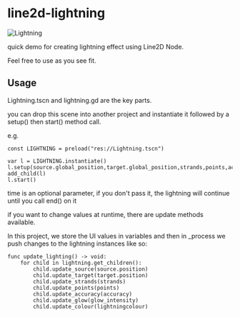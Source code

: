 # line2d-lightning

![Lightning](https://media2.giphy.com/media/v1.Y2lkPTc5MGI3NjExcGRyNGF0MHliMGJ2emcybXR0ZGJwNTNkN21iaXNqbzNjbTg4NTFkdCZlcD12MV9pbnRlcm5hbF9naWZfYnlfaWQmY3Q9Zw/QlPLPtX2cicxzFRpfY/giphy.gif)

quick demo for creating lightning effect using Line2D Node.

Feel free to use as you see fit.

## Usage

Lightning.tscn and lightning.gd are the key parts.

you can drop this scene into another project and instantiate it followed by a setup() then start() method call.

e.g.

	const LIGHTNING = preload("res://Lightning.tscn")
	
	var l = LIGHTNING.instantiate()
	l.setup(source.global_position,target.global_position,strands,points,accuracy,glow_intensity,lightningcolour,time)
	add_child(l)
	l.start()

time is an optional parameter, if you don't pass it, the lightning will continue until you call end() on it

if you want to change values at runtime, there are update methods available. 

In this project, we store the UI values in variables and then in _process we push changes to the lightning instances like so:

	func update_lighting() -> void:
		for child in lightning.get_children():
			child.update_source(source.position)
			child.update_target(target.position)
			child.update_strands(strands)
			child.update_points(points)
			child.update_accuracy(accuracy)
			child.update_glow(glow_intensity)
			child.update_colour(lightningcolour)
